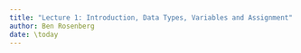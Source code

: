 ```yaml
---
title: "Lecture 1: Introduction, Data Types, Variables and Assignment"
author: Ben Rosenberg
date: \today
---
```


